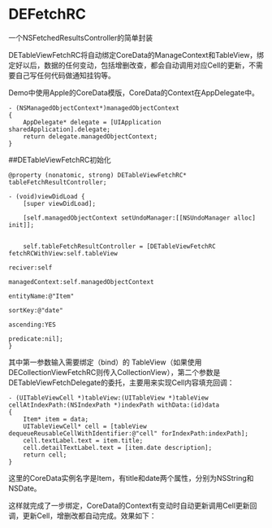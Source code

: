 # DEFetchRC
一个NSFetchedResultsController的简单封装

DETableViewFetchRC将自动绑定CoreData的ManageContext和TableView，绑定好以后，数据的任何变动，包括增删改查，都会自动调用对应Cell的更新，不需要自己写任何代码做通知挂钩等。

Demo中使用Apple的CoreData模版，CoreData的Context在AppDelegate中。

```
- (NSManagedObjectContext*)managedObjectContext
{
    AppDelegate* delegate = [UIApplication sharedApplication].delegate;
    return delegate.managedObjectContext;
}
```

##DETableViewFetchRC初始化

```
@property (nonatomic, strong) DETableViewFetchRC* tableFetchResultController;

- (void)viewDidLoad {
    [super viewDidLoad];
    
    [self.managedObjectContext setUndoManager:[[NSUndoManager alloc] init]];
    
   
    self.tableFetchResultController = [DETableViewFetchRC fetchRCWithView:self.tableView
                                                                  reciver:self
                                                           managedContext:self.managedObjectContext
                                                               entityName:@"Item"
                                                                  sortKey:@"date"
                                                                ascending:YES
                                                                predicate:nil];
}
```

其中第一参数输入需要绑定（bind）的 TableView（如果使用DECollectionViewFetchRC则传入CollectionView），第二个参数是DETableViewFetchDelegate的委托，主要用来实现Cell内容填充回调：

```
- (UITableViewCell *)tableView:(UITableView *)tableView cellAtIndexPath:(NSIndexPath *)indexPath withData:(id)data
{
    Item* item = data;
    UITableViewCell* cell = [tableView dequeueReusableCellWithIdentifier:@"cell" forIndexPath:indexPath];
    cell.textLabel.text = item.title;
    cell.detailTextLabel.text = [item.date description];
    return cell;
}
```

这里的CoreData实例名字是Item，有title和date两个属性，分别为NSString和NSDate。

这样就完成了一步绑定，CoreData的Context有变动时自动更新调用Cell更新回调，更新Cell，增删改都自动完成。效果如下：



